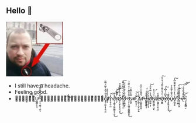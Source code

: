 ## Hello 👋
<img height="150px" src="./zipper.webp">

- I still have a headache.
- Feeling good.
- ̷̡̰̘͇̼́̆̌͋̂̃͋̎͐͜Ú̵͖̫͇̩̙͙̩̕ ̵̧̨͕͔̳̹͎̫͍̞͐̋̆͛̐͌̿̉̄̕͘͠̵̢̣̙̘̲̟̫͔̄̏͐͗̚͠͝͝̸̘̪̯͔̰̙̲͋̎̏͛̽̓̈́ͅç̴̘̠̫̼͎͓̹͍͈̼̓́̆́̔̋̽̊̅̈́̈̅̃͘͘Ï̸̢̬̑̏͗͌͒m̵̢̮̦͍̣͖̓̍͠͠â̵̛̦̩͚̫̩͖͈͖̳͈̞̤̭͕̽̍͘͜͠͝º̷̧̖̤͎̍͊̑͊͒͝͝Ø̴̡͔̮̮̗͉̗̫̦̺͉̅̄͛͊̀̓̿͊̆̈̆͘͜!̶͓̞͙͕͉͓̼̅̌̉̈́̒̎̊̅͆̾̅̎͠ã̷̛̹͍͖͖͎̎́̋͗̀͋̂̓̈́̆͘͘͘ͅ÷̴̨̡̦̠͚̺̘̥̻̬͇̬̬̤̇̃̐̎̏͌̍̒͒̏͂͑͐̕͜N̷̥̪̱̿͐͐͌̊̈#̷͖̤̥͙̹̎̈́͐͝ͅ¯̸̧͖͈̣̜̫͓̣̫̗͍͗̋͛Ḿ̶̨̫̺̱̱̮̖̮̬̑̽̃̑̈̾̓͆̌̕÷̸̪͚̰͙̳̯̝͐̂̌͐͗J̶̨̜͙̙͆̈͛̈́̍̈́į̶̢͎͈͕͙́̈́̈́ã̷̛̼̰͖̜̝̔͒̀̿͛̆̌͛̚̚͘͝ͅN̷̡̳̯͚͇̠̺̝̋̈́́̔͘̕͝ͅæ̶̦͖͖̩̝̮̖͔͙̐͂͋Ø̵̡̰͇̇͛̓͒̀̃̃̊̿̔͗̊̀͋͠x̵̛̱̞̓̅͆̂̍͛͆̉͠ǫ̶̝͈̫̦̬͕̯̠̃͌̑͗͜ͅú̵͍̈́̄͋̉͂̆̐̉ô̷̡͖̼̟̬̈́̀̒̈́́͛̀͊͂͋͆̓̕͠¹̴̨̤̼̲̎̔͆̐̉͐͝z̶̞̠͉͕̰͖̒̏͊̊̂̉͒͐̏͠≠̰͌̌͊̉͌͛̎͐̇͝͝͝+̴̡̛̗͍͓͇͇͙́̄̒͝
